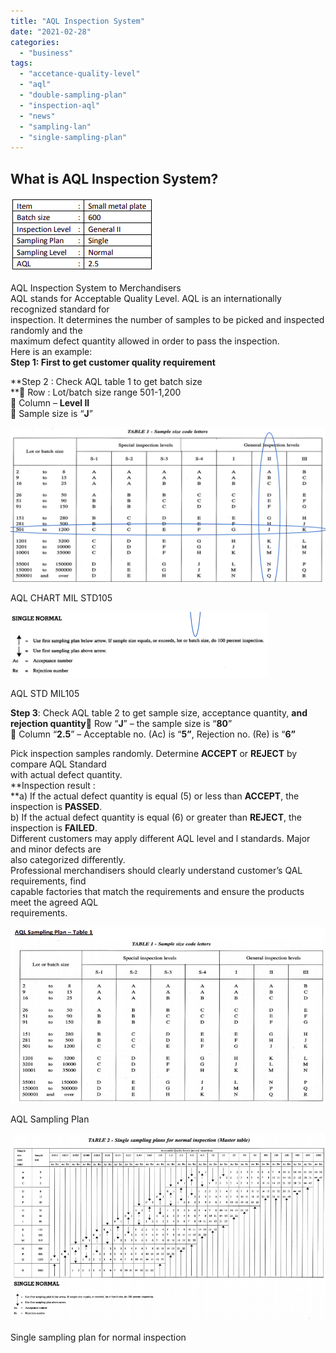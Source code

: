 ```yaml
---
title: "AQL Inspection System"
date: "2021-02-28"
categories: 
  - "business"
tags: 
  - "accetance-quality-level"
  - "aql"
  - "double-sampling-plan"
  - "inspection-aql"
  - "news"
  - "sampling-lan"
  - "single-sampling-plan"
---
```


## What is AQL Inspection System?

![](images/image-2.png)

AQL Inspection System to Merchandisers  
AQL stands for Acceptable Quality Level. AQL is an internationally recognized standard for  
inspection. It determines the number of samples to be picked and inspected randomly and the  
maximum defect quantity allowed in order to pass the inspection.  
Here is an example:  
**Step 1: First to get customer quality requirement**

**Step 2 : Check AQL table 1 to get batch size  
** Row : Lot/batch size range 501-1,200  
 Column – **Level II**  
 Sample size is “**J**”

![](images/image-3.png)

AQL CHART MIL STD105

![](images/image-4.png)

AQL STD MIL105

**Step 3**: Check AQL table 2 to get sample size, acceptance quantity, **and rejection quantity** Row “**J**” – the sample size is “**80**”  
 Column “**2.5**” – Acceptable no. (Ac) is “**5”**, Rejection no. (Re) is “**6”**

Pick inspection samples randomly. Determine **ACCEPT** or **REJECT** by compare AQL Standard  
with actual defect quantity.  
**Inspection result :  
**a) If the actual defect quantity is equal (5) or less than **ACCEPT**, the inspection is **PASSED**.  
b) If the actual defect quantity is equal (6) or greater than **REJECT**, the inspection is **FAILED**.  
Different customers may apply different AQL level and l standards. Major and minor defects are  
also categorized differently.  
Professional merchandisers should clearly understand customer’s QAL requirements, find  
capable factories that match the requirements and ensure the products meet the agreed AQL  
requirements.

![](images/image-5.png)

AQL Sampling Plan

![](images/image-6.png)

Single sampling plan for normal inspection
